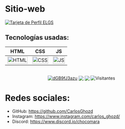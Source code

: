 # Sitio-web

[![Tarjeta de Perfil ELGS](https://cdn.discordapp.com/attachments/747329869469450362/1014390327433515008/unknown.png)](https://cdn.discordapp.com/attachments/747329869469450362/1014390327433515008/unknown.png)
## Tecnologías usadas:
<table>
  <thead>
    <tr>
      <th>HTML</th>
      <th>CSS</th>
      <th>JS</th>
    </tr>
  </thead>
  <tbody>
    <tr>
      <td>
        <img src="https://i.postimg.cc/rF6WrLjr/html.png" alt="HTML" width="100%"/>
      </td>
      <td>
        <img src="https://i.postimg.cc/mgSDG9F2/css.png" alt="CSS" width="100%"/>
      </td>
      <td>
        <img src="https://i.postimg.cc/6QL9Bwb6/kisspng-javascript-html-computer-software-web-browser-watermark-5acdbd5508ada4-437525501523432789035.png" alt="JS" width="100%"/>
      </td>
    </tr>
  </tbody>
</table>

<p align="center"><br>
<a href="https://discord.gg/dGB9fJ3azu" target="blank"><img align="center" src="https://img.shields.io/discord/691074126583955577?color=%237289da&label=Discord&logo=discord&logoColor=%23ffffff" alt="dGB9fJ3azu" /></a> <a href="https://instagram.com/Carlos_ghozd" target="blank"><img align="center" src="https://img.shields.io/badge/-Instagram-5851DB?style=flat-square&labelColor=5851DB&logo=instagram&logoColor=white&link=https://instagram.com/Carlos_ghozd" /></a> <a href="https://twitter.com/CarlosGhozd" target="blank"><img align="center" src="https://img.shields.io/badge/-Twitter-1da1f2?style=flat-square&labelColor=1da1f2&logo=twitter&logoColor=white&link=https://twitter.com/CarlosGhozd"  /></a> <a target="blank"><img align="center" src="https://visitor-badge.laobi.icu/badge?page_id=CarlosGhoz.chocoweb" alt="Visitantes" /></a>

</p>

# Redes sociales:

- GitHub: https://github.com/CarlosGhozd 
- Instagram: https://www.instagram.com/carlos_ghozd/
- Discord: https://www.discord.io/chocomara
